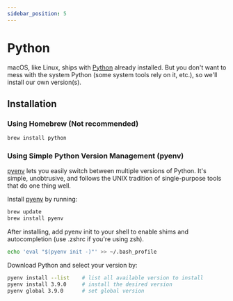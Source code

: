 ```yaml
---
sidebar_position: 5
---
```


# Python
macOS, like Linux, ships with [Python](https://python.org/) already installed. But you don't want to mess with the system Python (some system tools rely on it, etc.), so we'll install our own version(s).
## Installation
### Using Homebrew (Not recommended)
```bash
brew install python
```
### Using Simple Python Version Management (pyenv)
[pyenv](https://github.com/pyenv/pyenv) lets you easily switch between multiple versions of Python. It's simple, unobtrusive, and follows the UNIX tradition of single-purpose tools that do one thing well.

Install [pyenv](https://github.com/pyenv/pyenv) by running:
```bash
brew update
brew install pyenv
```
After installing, add pyenv init to your shell to enable shims and autocompletion (use .zshrc if you're using zsh).
```bash
echo 'eval "$(pyenv init -)"' >> ~/.bash_profile
```
Download Python and select your version by:
```bash
pyenv install --list    # list all available version to install
pyenv install 3.9.0     # install the desired version
pyenv global 3.9.0      # set global version
```